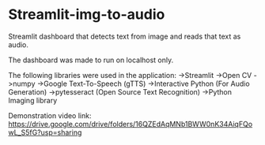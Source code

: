# Streamlit-img-to-audio
Streamlit dashboard that detects text from image and reads that text as audio.

The dashboard was made to run on localhost only.

The following libraries were used in the application:
->Streamlit
->Open CV
->numpy
->Google Text-To-Speech (gTTS)
->Interactive Python (For Audio Generation)
->pytesseract (Open Source Text Recognition)
->Python Imaging library

Demonstration video link: https://drive.google.com/drive/folders/16QZEdAqMNb1BWW0nK34AiqFQowL_S5fG?usp=sharing
